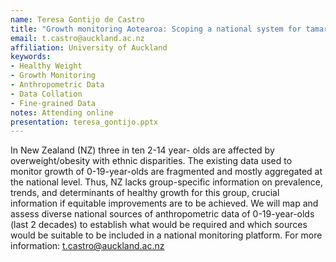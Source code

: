 ```yaml
---
name: Teresa Gontijo de Castro
title: "Growth monitoring Aotearoa: Scoping a national system for tamariki and rangatahi"
email: t.castro@auckland.ac.nz
affiliation: University of Auckland
keywords:
- Healthy Weight
- Growth Monitoring
- Anthropometric Data
- Data Collation
- Fine-grained Data
notes: Attending online
presentation: teresa_gontijo.pptx
---
```


In New Zealand (NZ) three in ten 2-14 year- olds are affected by overweight/obesity with ethnic disparities. The existing data used to monitor growth of 0-19-year-olds are fragmented and mostly aggregated at the national level. Thus, NZ lacks group-specific information on prevalence, trends, and determinants of healthy growth for this group, crucial information if equitable improvements are to be achieved. We will map and assess diverse national sources of anthropometric data of 0-19-year-olds (last 2 decades) to establish what would be required and which sources would be suitable to be included in a national monitoring platform. For more information: t.castro@auckland.ac.nz
